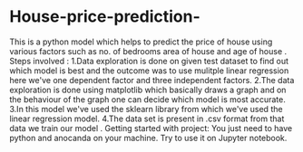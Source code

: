 # House-price-prediction-
This is a python model which helps to predict the price of house using various factors such as no. of bedrooms area of house and age of house .
Steps involved :
1.Data exploration is done on given test dataset to find out which model is best and the outcome was to use mulitple linear regression here we've one dependent factor and three independent factors.
2.The data exploration is done using matplotlib which basically draws a graph and on the behaviour of the graph one can decide which model is most accurate.
3.In this model we've used the sklearn library from which we've used the linear regression model.
4.The data set is present in .csv format from that data we train our model .
 Getting started with project:
 You just need to have python and anocanda on your machine.
 Try to use it on Jupyter notebook.

